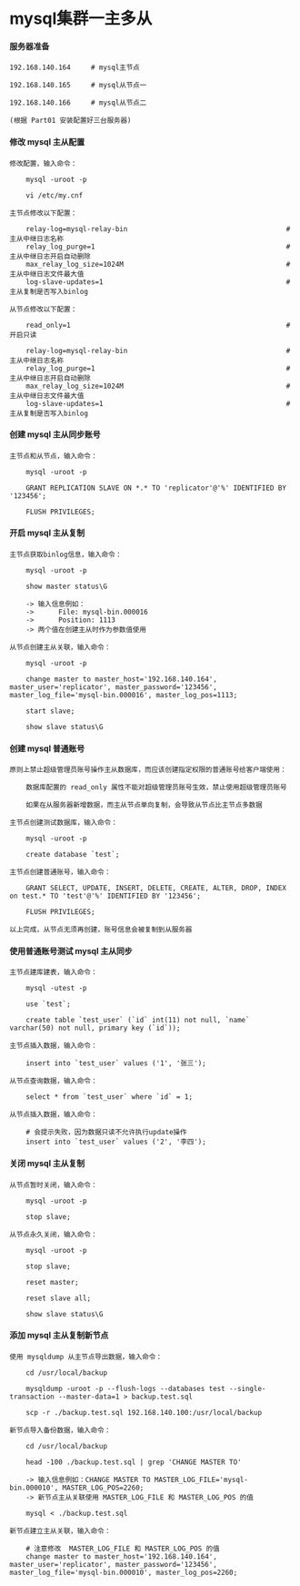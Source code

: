 
# mysql集群一主多从

#### 服务器准备
	
	192.168.140.164		# mysql主节点
	
	192.168.140.165		# mysql从节点一
	
	192.168.140.166		# mysql从节点二
	
	(根据 Part01 安装配置好三台服务器)

#### 修改 mysql 主从配置

	修改配置，输入命令：
		
		mysql -uroot -p
		
		vi /etc/my.cnf
	
	主节点修改以下配置：
		
		relay-log=mysql-relay-bin                                       #主从中继日志名称
		relay_log_purge=1                                               #主从中继日志开启自动删除
		max_relay_log_size=1024M                                        #主从中继日志文件最大值
		log-slave-updates=1                                             #主从复制是否写入binlog
		
	从节点修改以下配置：
		
		read_only=1                                                     #开启只读
		
		relay-log=mysql-relay-bin                                       #主从中继日志名称
		relay_log_purge=1                                               #主从中继日志开启自动删除
		max_relay_log_size=1024M                                        #主从中继日志文件最大值
		log-slave-updates=1                                             #主从复制是否写入binlog

#### 创建 mysql 主从同步账号

	主节点和从节点，输入命令：
		
		mysql -uroot -p
		
		GRANT REPLICATION SLAVE ON *.* TO 'replicator'@'%' IDENTIFIED BY '123456';
		
		FLUSH PRIVILEGES;

#### 开启 mysql 主从复制

	主节点获取binlog信息，输入命令：
		
		mysql -uroot -p
		
		show master status\G
		
		-> 输入信息例如：
		->		File: mysql-bin.000016
		->		Position: 1113
		-> 两个值在创建主从时作为参数值使用
		
	从节点创建主从关联，输入命令：
		
		mysql -uroot -p
		
		change master to master_host='192.168.140.164', master_user='replicator', master_password='123456', master_log_file='mysql-bin.000016', master_log_pos=1113;
		
		start slave;
		
		show slave status\G

#### 创建 mysql 普通账号

	原则上禁止超级管理员账号操作主从数据库，而应该创建指定权限的普通账号给客户端使用：
		
		数据库配置的 read_only 属性不能对超级管理员账号生效，禁止使用超级管理员账号
		
		如果在从服务器新增数据，而主从节点单向复制，会导致从节点比主节点多数据
	
	主节点创建测试数据库，输入命令：
		
		mysql -uroot -p
		
		create database `test`;
		
	主节点创建普通账号，输入命令：
		
		GRANT SELECT, UPDATE, INSERT, DELETE, CREATE, ALTER, DROP, INDEX on test.* TO 'test'@'%' IDENTIFIED BY '123456';
		
		FLUSH PRIVILEGES;
	
	以上完成，从节点无须再创建，账号信息会被复制到从服务器

#### 使用普通账号测试 mysql 主从同步
	
	主节点建库建表，输入命令：
	
		mysql -utest -p
		
		use `test`;
		
		create table `test_user` (`id` int(11) not null, `name` varchar(50) not null, primary key (`id`));
		
	主节点插入数据，输入命令：
		
		insert into `test_user` values ('1', '张三');
	
	从节点查询数据，输入命令：
	
		select * from `test_user` where `id` = 1;
	
	从节点插入数据，输入命令：
		
		# 会提示失败，因为数据只读不允许执行update操作
		insert into `test_user` values ('2', '李四');

#### 关闭 mysql 主从复制

	从节点暂时关闭，输入命令：
		
		mysql -uroot -p
		
		stop slave;
		
	从节点永久关闭，输入命令：
		
		mysql -uroot -p
		
		stop slave;
		
		reset master;
		
		reset slave all;
		
		show slave status\G

#### 添加 mysql 主从复制新节点

	使用 mysqldump 从主节点导出数据，输入命令：
		
		cd /usr/local/backup
		
		mysqldump -uroot -p --flush-logs --databases test --single-transaction --master-data=1 > backup.test.sql
		
		scp -r ./backup.test.sql 192.168.140.100:/usr/local/backup
	
	新节点导入备份数据，输入命令：
		
		cd /usr/local/backup
		
		head -100 ./backup.test.sql | grep 'CHANGE MASTER TO'
		
		-> 输入信息例如：CHANGE MASTER TO MASTER_LOG_FILE='mysql-bin.000010', MASTER_LOG_POS=2260;
		-> 新节点主从关联使用 MASTER_LOG_FILE 和 MASTER_LOG_POS 的值
		
		mysql < ./backup.test.sql
	
	新节点建立主从关联，输入命令：
		
		# 注意修改  MASTER_LOG_FILE 和 MASTER_LOG_POS 的值
		change master to master_host='192.168.140.164', master_user='replicator', master_password='123456', master_log_file='mysql-bin.000010', master_log_pos=2260;
		

